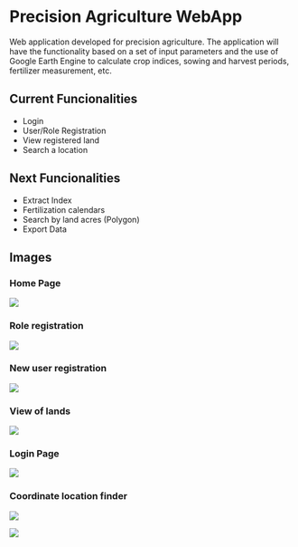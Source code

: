 # Precision Agriculture WebApp

Web application developed for precision agriculture. 
The application will have the functionality based on a set of input 
parameters and the use of Google Earth Engine to calculate crop indices, 
sowing and harvest periods, fertilizer measurement, etc.

## Current Funcionalities
- Login
- User/Role Registration
- View registered land
- Search a location

## Next Funcionalities
- Extract Index
- Fertilization calendars
- Search by land acres (Polygon)
- Export Data

## Images

### Home Page
    
![](https://github.com/benitezfj/WebApp/tree/master/WebApp/static/images/home.png)<!-- -->

### Role registration

![](https://github.com/benitezfj/WebApp/tree/master/WebApp/static/images/role.png)<!-- -->

### New user registration

![](https://github.com/benitezfj/WebApp/tree/master/WebApp/static/images/new_user.png)<!-- -->

### View of lands

![](https://github.com/benitezfj/WebApp/tree/master/WebApp/static/images/parcelas.png)<!-- -->

### Login Page

![](https://github.com/benitezfj/WebApp/tree/master/WebApp/static/images/login.png)<!-- -->

### Coordinate location finder

![](https://github.com/benitezfj/WebApp/tree/master/WebApp/static/images/location_2.png)<!-- -->

![](https://github.com/benitezfj/WebApp/tree/master/WebApp/static/images/location_1.png)<!-- -->
